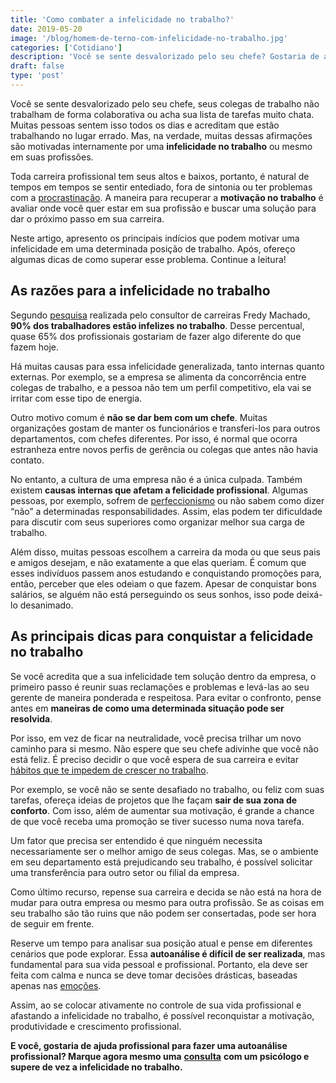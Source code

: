 ```yaml
---
title: 'Como combater a infelicidade no trabalho?'
date: 2019-05-20
image: '/blog/homem-de-terno-com-infelicidade-no-trabalho.jpg'
categories: ['Cotidiano']
description: 'Você se sente desvalorizado pelo seu chefe? Gostaria de aumentar sua motivação no trabalho? Para saber como, leia este artigo!'
draft: false
type: 'post'
---
```


Você se sente desvalorizado pelo seu chefe, seus colegas de trabalho não trabalham de forma colaborativa ou acha sua lista de tarefas muito chata. Muitas pessoas sentem isso todos os dias e acreditam que estão trabalhando no lugar errado. Mas, na verdade, muitas dessas afirmações são motivadas internamente por uma **infelicidade no trabalho** ou mesmo em suas profissões.

Toda carreira profissional tem seus altos e baixos, portanto, é natural de tempos em tempos se sentir entediado, fora de sintonia ou ter problemas com a [procrastinação](/estrategias-para-acabar-procrastinacao/). A maneira para recuperar a **motivação no trabalho** é avaliar onde você quer estar em sua profissão e buscar uma solução para dar o próximo passo em sua carreira.

Neste artigo, apresento os principais indícios que podem motivar uma infelicidade em uma determinada posição de trabalho. Após, ofereço algumas dicas de como superar esse problema. Continue a leitura!

## **As razões para a infelicidade no trabalho**

Segundo [pesquisa](https://extra.globo.com/emprego/no-brasil-cerca-de-90-estao-infelizes-no-trabalho-22780430.html) realizada pelo consultor de carreiras Fredy Machado, **90% dos trabalhadores estão infelizes no trabalho**. Desse percentual, quase 65% dos profissionais gostariam de fazer algo diferente do que fazem hoje.

Há muitas causas para essa infelicidade generalizada, tanto internas quanto externas. Por exemplo, se a empresa se alimenta da concorrência entre colegas de trabalho, e a pessoa não tem um perfil competitivo, ela vai se irritar com esse tipo de energia.

Outro motivo comum é **não se dar bem com um chefe**. Muitas organizações gostam de manter os funcionários e transferi-los para outros departamentos, com chefes diferentes. Por isso, é normal que ocorra estranheza entre novos perfis de gerência ou colegas que antes não havia contato.

No entanto, a cultura de uma empresa não é a única culpada. Também existem **causas internas que afetam a felicidade profissional**. Algumas pessoas, por exemplo, sofrem de [perfeccionismo](/perfeccionismo-qualidade-ou-defeito/) ou não sabem como dizer “não” a determinadas responsabilidades. Assim, elas podem ter dificuldade para discutir com seus superiores como organizar melhor sua carga de trabalho.

Além disso, muitas pessoas escolhem a carreira da moda ou que seus pais e amigos desejam, e não exatamente a que elas queriam. É comum que esses indivíduos passem anos estudando e conquistando promoções para, então, perceber que eles odeiam o que fazem. Apesar de conquistar bons salários, se alguém não está perseguindo os seus sonhos, isso pode deixá-lo desanimado.

## **As principais dicas para conquistar a felicidade no trabalho**

Se você acredita que a sua infelicidade tem solução dentro da empresa, o primeiro passo é reunir suas reclamações e problemas e levá-las ao seu gerente de maneira ponderada e respeitosa. Para evitar o confronto, pense antes em **maneiras de como uma determinada situação pode ser resolvida**.

Por isso, em vez de ficar na neutralidade, você precisa trilhar um novo caminho para si mesmo. Não espere que seu chefe adivinhe que você não está feliz. É preciso decidir o que você espera de sua carreira e evitar [hábitos que te impedem de crescer no trabalho](/crescer-no-trabalho/).

Por exemplo, se você não se sente desafiado no trabalho, ou feliz com suas tarefas, ofereça ideias de projetos que lhe façam **sair de sua zona de conforto**. Com isso, além de aumentar sua motivação, é grande a chance de que você receba uma promoção se tiver sucesso numa nova tarefa.

Um fator que precisa ser entendido é que ninguém necessita necessariamente ser o melhor amigo de seus colegas. Mas, se o ambiente em seu departamento está prejudicando seu trabalho, é possível solicitar uma transferência para outro setor ou filial da empresa.

Como último recurso, repense sua carreira e decida se não está na hora de mudar para outra empresa ou mesmo para outra profissão. Se as coisas em seu trabalho são tão ruins que não podem ser consertadas, pode ser hora de seguir em frente.

Reserve um tempo para analisar sua posição atual e pense em diferentes cenários que pode explorar. Essa **autoanálise é difícil de ser realizada**, mas fundamental para sua vida pessoal e profissional. Portanto, ela deve ser feita com calma e nunca se deve tomar decisões drásticas, baseadas apenas nas [emoções](/tomar-uma-decisao-baseada-na-emocao-ou-na-razao/).

Assim, ao se colocar ativamente no controle de sua vida profissional e afastando a infelicidade no trabalho, é possível reconquistar a motivação, produtividade e crescimento profissional.

**E você, gostaria de ajuda profissional para fazer uma autoanálise profissional? Marque agora mesmo uma** [**consulta**](/contato/) **com um psicólogo e supere de vez a infelicidade no trabalho.**
